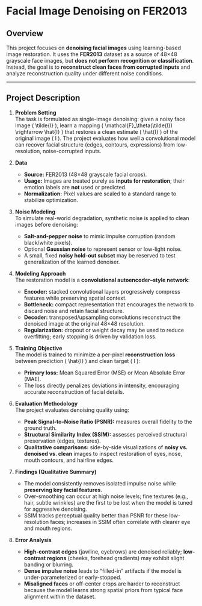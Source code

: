 # Facial Image Denoising on FER2013

## Overview

This project focuses on **denoising facial images** using learning-based image restoration. It uses the **FER2013** dataset as a source of 48×48 grayscale face images, but **does not perform recognition or classification**. Instead, the goal is to **reconstruct clean faces from corrupted inputs** and analyze reconstruction quality under different noise conditions.

---

## Project Description

1. **Problem Setting**  
   The task is formulated as single-image denoising: given a noisy face image \( \tilde{I} \), learn a mapping \( \mathcal{F}_\theta(\tilde{I}) \rightarrow \hat{I} \) that restores a clean estimate \( \hat{I} \) of the original image \( I \). The project evaluates how well a convolutional model can recover facial structure (edges, contours, expressions) from low-resolution, noise-corrupted inputs.

2. **Data**  
   - **Source:** FER2013 (48×48 grayscale facial crops).
   - **Usage:** Images are treated purely as **inputs for restoration**; their emotion labels are **not** used or predicted.
   - **Normalization:** Pixel values are scaled to a standard range to stabilize optimization.

3. **Noise Modeling**  
   To simulate real-world degradation, synthetic noise is applied to clean images before denoising:
   - **Salt-and-pepper noise** to mimic impulse corruption (random black/white pixels).
   - Optional **Gaussian noise** to represent sensor or low-light noise.
   - A small, fixed **noisy hold-out subset** may be reserved to test generalization of the learned denoiser.

4. **Modeling Approach**  
   The restoration model is a **convolutional autoencoder–style network**:
   - **Encoder:** stacked convolutional layers progressively compress features while preserving spatial context.
   - **Bottleneck:** compact representation that encourages the network to discard noise and retain facial structure.
   - **Decoder:** transposed/upsampling convolutions reconstruct the denoised image at the original 48×48 resolution.
   - **Regularization:** dropout or weight decay may be used to reduce overfitting; early stopping is driven by validation loss.

5. **Training Objective**  
   The model is trained to minimize a per-pixel **reconstruction loss** between prediction \( \hat{I} \) and clean target \( I \):
   - **Primary loss:** Mean Squared Error (MSE) or Mean Absolute Error (MAE).
   - The loss directly penalizes deviations in intensity, encouraging accurate reconstruction of facial details.

6. **Evaluation Methodology**  
   The project evaluates denoising quality using:
   - **Peak Signal-to-Noise Ratio (PSNR):** measures overall fidelity to the ground truth.
   - **Structural Similarity Index (SSIM):** assesses perceived structural preservation (edges, textures).
   - **Qualitative comparisons:** side-by-side visualizations of **noisy vs. denoised vs. clean** images to inspect restoration of eyes, nose, mouth contours, and hairline edges.

7. **Findings (Qualitative Summary)**  
   - The model consistently removes isolated impulse noise while **preserving key facial features**.
   - Over-smoothing can occur at high noise levels; fine textures (e.g., hair, subtle wrinkles) are the first to be lost when the model is tuned for aggressive denoising.
   - SSIM tracks perceptual quality better than PSNR for these low-resolution faces; increases in SSIM often correlate with clearer eye and mouth regions.

8. **Error Analysis**  
   - **High-contrast edges** (jawline, eyebrows) are denoised reliably; **low-contrast regions** (cheeks, forehead gradients) may exhibit slight banding or blurring.
   - **Dense impulse noise** leads to “filled-in” artifacts if the model is under-parameterized or early-stopped.
   - **Misaligned faces** or off-center crops are harder to reconstruct because the model learns strong spatial priors from typical face alignment within the dataset.
